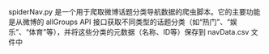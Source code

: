 spiderNav.py 是一个用于爬取微博话题分类导航数据的爬虫脚本。它的主要功能是从微博的 allGroups API 接口获取不同类型的话题分类（如“热门”、“娱乐”、“体育”等），并将这些分类的元数据（名称、ID等）保存到 navData.csv 文件中